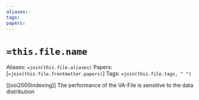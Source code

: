 ```yaml
---
aliases: 
tags: 
papers:
---
```

# `=this.file.name`
Aliases: _`=join(this.file.aliases)`_
Papers: [`=join(this.file.frontmatter.papers)`]
Tags: `=join(this.file.tags, " ")`

[[ooi2000indexing]]
The performance of the VA-File is sensitive to the data distribution






















